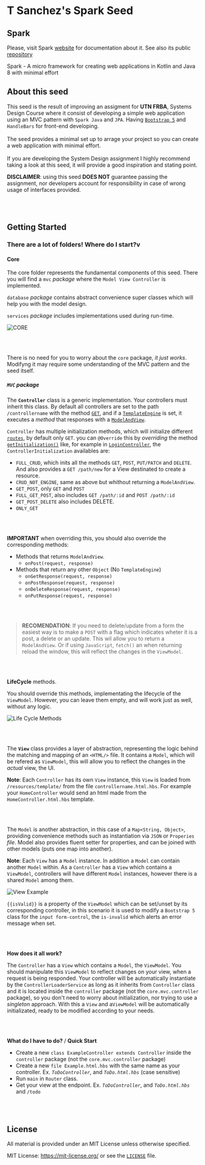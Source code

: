 # T Sanchez's Spark Seed

## Spark

Please, visit Spark [website](https://sparkjava.com/) for documentation about it.
See also its public [repository](https://github.com/perwendel/spark)

Spark - A micro framework for creating web applications in Kotlin and Java 8 with minimal effort

## About this seed

This seed is the result of improving an assigment for __UTN FRBA__, Systems Design Course where it consist of developing a simple web application using an MVC pattern with `Spark Java` and `JPA`. Having [`Bootstrap 5`](https://getbootstrap.com/docs/5.0/getting-started/introduction/) and `HandleBars` for front-end developing.
<br></br>
The seed provides a minimal set up to arrage your project so you can create a web application with minimal effort.
<br></br>
If you are developing the System Design assignment I highly recommend taking a look at this seed, it will provide a good inspiration and stating point.

__DISCLAIMER__: using this seed __DOES NOT__ guarantee passing the assignment, nor developers account for responsibility in case of wrong usage of interfaces provided.

<br></br>

## Getting Started

### There are a lot of folders! Where do I start?v

#### Core 

The core folder represents the fundamental components of this seed. There you will find a `mvc` _package_ where the `Model View Controller` is implemented.


`database` _package_ contains abstract convenience super classes which will help you with the model design.

`services` _package_ includes implementations used during run-time.

![CORE](./assets/seed-core.png)

<br></br>

There is no need for you to worry about the `core` package, _it just works_. Modifyng it may require some understanding of the MVC pattern and the seed itself.

##### `MVC` package

The **`Controller`** class is a generic implementation. Your controllers must inherit this class. By default all controllers are set to the path `/controllername` with the method [`GET`](https://developer.mozilla.org/en-US/docs/Web/HTTP/Methods), and if a [`TemplateEngine`]((https://sparkjava.com/documentation#views-and-templates)) is set, it executes a _method_ that responses with a [`ModelAndView`](https://sparkjava.com/documentation#views-and-templates).

`Controller` has multiple initialization methods, which will initialize different [`routes`](https://sparkjava.com/documentation#routes), by default only `GET`. you can `@Override` this by _overriding_ the method [`getInitialization()`]() like, for example in [`LoginController`](https://github.com/tomasanchez/jpa-template/blob/356169760683433c137132d0bbe7ebaecf7cad40/src/main/java/com/jpa/controller/LogInController.java#L19-L22), the `ControllerInitialization` availables are:

- `FULL_CRUD`, which inits all the methods `GET`, `POST`, `PUT/PATCH` and `DELETE`. And also provides a `GET /path/new` for a View destinated to create a resource.
- `CRUD_NOT_ENGINE`, same as above but whithout returning a `ModelAndView`.
- `GET_POST`, only `GET` and `POST`
- `FULL_GET_POST`, also includes `GET /path/:id` and `POST /path/:id`
- `GET_POST_DELETE` also includes DELETE.
- `ONLY_GET`

<br></br>

**IMPORTANT** when overriding this, you should also override the corresponding methods:

- Methods that returns `ModelAndView`.
    - `onPost(request, response)`
- Methods that return any other `Object` (No `TemplateEngine`)
    - `onGetResponse(request, response)`
    - `onPostResponse(request, response)` 
    - `onDeleteResponse(request, response)`
    - `onPutResponse(request, response)`

<br></br>

> **RECOMENDATION**: If you need to delete/update from a form the easiest way is to make a `POST` with a flag which indicates wheter it is a post, a delete or an update. This wil allow you to return a `ModelAndView`. Or if using `JavaScript`,  `fetch()` an when returning reload the window, this will reflect the changes in the `ViewModel`. 

<br></br>

**LifeCycle** methods.

You should override this methods, implementating the lifecycle of the `ViewModel`. However, you can leave them empty, and will work just as well, without any logic.

![Life Cycle Methods](./assets/controller-snippet.svg)

<br></br>

The **`View`** class provides a layer of abstraction, representing the logic behind the matching and mapping of an `<HTML/>` file. It contains a `Model`, which will be refered as `ViewModel`, this will allow you to reflect the changes in the _actual_ view, the UI.

**Note**: Each `Controller` has its own `View` instance, this `View` is loaded from `/resources/template/` from the file `controllername.html.hbs`. For example your `HomeController` would send an html made from the `HomeController.html.hbs` template.

<br></br>

The `Model` is another abstraction, in this case of a `Map<String, Object>`, providing convenience methods such as instantiation via `JSON` or `Properies` _file_. Model also provides fluent setter for properties, and can be joined with other models (puts one map into another).

**Note**: Each `View` has a `Model` instance. In addition a `Model` can contain another `Model` within. As a `Controller` has a `View` which contains a `ViewModel`, controllers will have different `Model` instances, however there is a shared `Model` among them.


![View Example](./assets/view-snippet.svg)


`{{isValid}}` is a property of the `ViewModel` which can be set/unset by its corresponding controller, in this scenario it is used to modify a `Bootstrap 5` class for the `input form-control`, the `is-invalid` which alerts an error message when set.


<br></br>

**How does it all work?**

The `Controller` has a `View` which contains a `Model`, the `ViewModel`. You should manipulate this `ViewModel` to reflect changes on your view, when a request is being responded. Your controller will be automatically instantiate by the `ControllerLoaderService` as long as it inherits from `Controller`  class and it is located inside the `controller` package (not the `core.mvc.controller` package), so you don't need to worry about initialization, nor trying to use a _singleton_ approach. With this a `View` and a`ViewModel` will be automatically initializated, ready to be modified according to your needs.

<br></br>

**What do I have to do?** / **Quick Start**

- Create a new `class ExampleController extends Controller` inside the `controller` package (not the `core.mvc.controller` package)
- Create a new `file Example.html.hbs` with the same name as your controller. Ex. _`ToDoController`_, and _`ToDo.html.hbs`_ (case sensitive)
- Run `main` in `Router` class.
- Get your view at the endpoint. Ex. _`ToDoController`_, and _`ToDo.html.hbs`_ and `/todo`

<br></br>

## License

All material is provided under an MIT License unless otherwise specified.

MIT License: <https://mit-license.org/> or see the [`LICENSE`](https://github.com/tomasanchez/jpa-template/blob/main/LICENSE) file.
